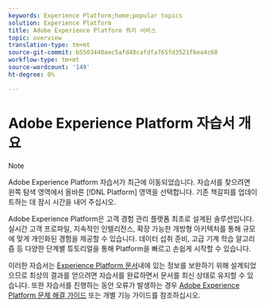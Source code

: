 ```yaml
---
keywords: Experience Platform;home;popular topics
solution: Experience Platform
title: Adobe Experience Platform 쿼리 서비스
topic: overview
translation-type: tm+mt
source-git-commit: b5503440aec5afd48cafdfa765fd3521f6ea4c68
workflow-type: tm+mt
source-wordcount: '149'
ht-degree: 0%

---
```



# Adobe Experience Platform 자습서 개요

>[!NOTE]
>Adobe Experience Platform 자습서가 최근에 이동되었습니다. 자습서를 찾으려면 왼쪽 탐색 영역에서 올바른 [!DNL Platform] 영역을 선택합니다. 기존 책갈피를 업데이트하는 데 잠시 시간을 내어 주십시오.

Adobe Experience Platform은 고객 경험 관리 플랫폼 최초로 설계된 솔루션입니다. 실시간 고객 프로파일, 지속적인 인텔리전스, 확장 가능한 개방형 아키텍처를 통해 규모에 맞게 개인화된 경험을 제공할 수 있습니다. 데이터 섭취 준비, 고급 기계 학습 알고리즘 등 다양한 단계별 튜토리얼을 통해 Platform을 빠르고 손쉽게 시작할 수 있습니다.

이러한 자습서는 [Experience Platform 문서](../landing/documentation/overview.md)내에 있는 정보를 보완하기 위해 설계되었으므로 최상의 결과를 얻으려면 자습서를 완료하면서 문서를 최신 상태로 유지할 수 있습니다. 또한 자습서를 진행하는 동안 오류가 발생하는 경우 [Adobe Experience Platform 문제 해결 가이드](../landing/troubleshooting.md) 또는 개별 기능 가이드를 참조하십시오.